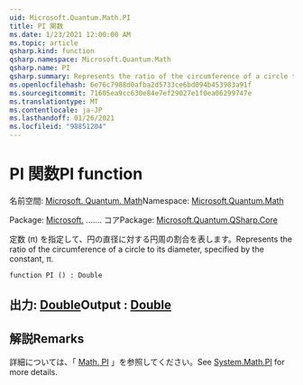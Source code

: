 ```yaml
---
uid: Microsoft.Quantum.Math.PI
title: PI 関数
ms.date: 1/23/2021 12:00:00 AM
ms.topic: article
qsharp.kind: function
qsharp.namespace: Microsoft.Quantum.Math
qsharp.name: PI
qsharp.summary: Represents the ratio of the circumference of a circle to its diameter, specified by the constant, π.
ms.openlocfilehash: 6e76c7988d0afba2d5733ce6bd094b453983a91f
ms.sourcegitcommit: 71605ea9cc630e84e7ef29027e1f0ea06299747e
ms.translationtype: MT
ms.contentlocale: ja-JP
ms.lasthandoff: 01/26/2021
ms.locfileid: "98851204"
---
```

# <a name="pi-function"></a><span data-ttu-id="74822-102">PI 関数</span><span class="sxs-lookup"><span data-stu-id="74822-102">PI function</span></span>

<span data-ttu-id="74822-103">名前空間: [Microsoft. Quantum. Math](xref:Microsoft.Quantum.Math)</span><span class="sxs-lookup"><span data-stu-id="74822-103">Namespace: [Microsoft.Quantum.Math](xref:Microsoft.Quantum.Math)</span></span>

<span data-ttu-id="74822-104">Package: [Microsoft.](https://nuget.org/packages/Microsoft.Quantum.QSharp.Core) ....... コア</span><span class="sxs-lookup"><span data-stu-id="74822-104">Package: [Microsoft.Quantum.QSharp.Core](https://nuget.org/packages/Microsoft.Quantum.QSharp.Core)</span></span>


<span data-ttu-id="74822-105">定数 (π) を指定して、円の直径に対する円周の割合を表します。</span><span class="sxs-lookup"><span data-stu-id="74822-105">Represents the ratio of the circumference of a circle to its diameter, specified by the constant, π.</span></span>

```qsharp
function PI () : Double
```


## <a name="output--double"></a><span data-ttu-id="74822-106">出力: [Double](xref:microsoft.quantum.lang-ref.double)</span><span class="sxs-lookup"><span data-stu-id="74822-106">Output : [Double](xref:microsoft.quantum.lang-ref.double)</span></span>



## <a name="remarks"></a><span data-ttu-id="74822-107">解説</span><span class="sxs-lookup"><span data-stu-id="74822-107">Remarks</span></span>

<span data-ttu-id="74822-108">詳細については、「 [Math. PI](https://docs.microsoft.com/dotnet/api/system.math.pi) 」を参照してください。</span><span class="sxs-lookup"><span data-stu-id="74822-108">See [System.Math.PI](https://docs.microsoft.com/dotnet/api/system.math.pi) for more details.</span></span>
